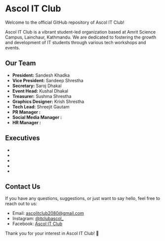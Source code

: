 # Ascol IT Club

Welcome to the official GitHub repository of Ascol IT Club!

Ascol IT Club is a vibrant student-led organization based at Amrit Science Campus, Lainchaur, Kathmandu. We are dedicated to fostering the growth and development of IT students through various tech workshops and events.

## Our Team

- **President:** Sandesh Khadka
- **Vice President:** Sandeep Shrestha
- **Secretary:** Saroj Dhakal
- **Event Head:** Kushal Dhakal
- **Treasurer:** Sushma Shrestha
- **Graphics Designer:** Krish Shrestha
- **Tech Lead:** Shreejit Gautam
- **PR Manager :** 
- **Social Media Manager :** 
- **HR Manager :**

## Executives

- 
- 
-
-
-



## Contact Us

If you have any questions, suggestions, or just want to say hello, feel free to reach out to us:

- Email: ascolitclub2080@gmail.com
- Instagram: [@itclubascol\_](https://www.instagram.com/itclubascol_)
- Facebook: [Ascol IT Club](https://www.facebook.com/itclubascol)

Thank you for your interest in Ascol IT Club! 🚀
